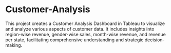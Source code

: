 # Customer-Analysis
This project creates a Customer Analysis Dashboard in Tableau to visualize and analyze various aspects of customer data. It includes insights into region-wise revenue, gender-wise sales, month-wise revenue, and revenue per state, facilitating comprehensive understanding and strategic decision-making.
